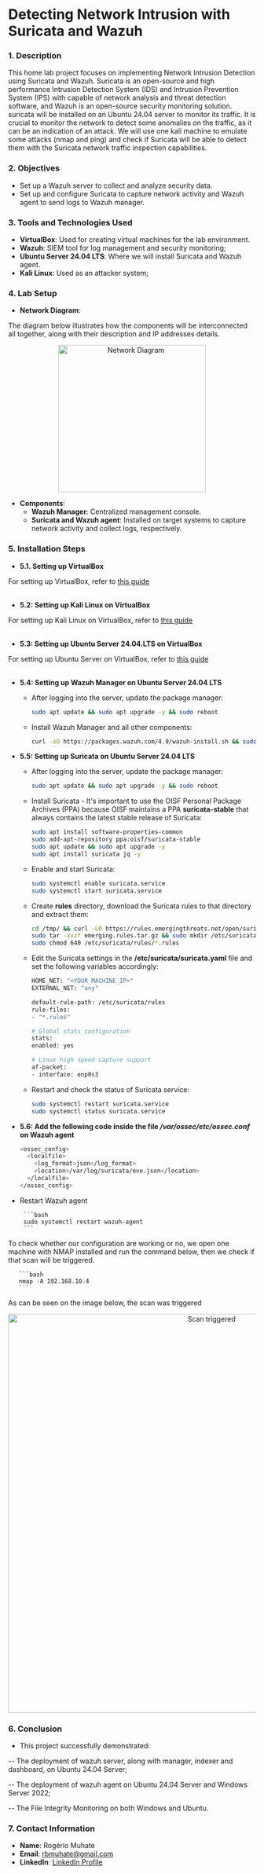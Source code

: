 # Detecting Network Intrusion with Suricata and Wazuh

### 1. Description

This home lab project focuses on implementing Network Intrusion Detection using Suricata and Wazuh. Suricata is an open-source and high performance Intrusion Detection System (IDS) and Intrusion Prevention System (IPS) with capable of network analysis and threat detection software, and Wazuh is an open-source security monitoring solution. suricata will be installed on an Ubuntu 24.04 server to monitor its traffic. It is crucial to monitor the network to detect some anomalies on the traffic, as it can be an indication of an attack. We will use one kali machine to emulate some attacks (nmap and ping) and check if Suricata will be able to detect them with the Suricata network traffic inspection capabilities.


### 2. Objectives

- Set up a Wazuh server to collect and analyze security data.
- Set up and configure Suricata to capture network activity and Wazuh agent to send logs to Wazuh manager.


### 3. Tools and Technologies Used

- **VirtualBox**: Used for creating virtual machines for the lab environment.
- **Wazuh**: SIEM tool for log management and security monitoring;
- **Ubuntu Server 24.04 LTS**: Where we will install Suricata and Wazuh agent.
- **Kali Linux**: Used as an attacker system;


### 4. Lab Setup
   - **Network Diagram**:
   
The diagram below illustrates how the components will be interconnected all together, along with their description and IP addresses details.

<p align="center">
<img width="300" alt="Network Diagram" src="https://github.com/user-attachments/assets/51d355b5-144f-4478-b466-f8704964ecec">
</p>


   - **Components**:
     - **Wazuh Manager**: Centralized management console.
     - **Suricata and Wazuh agent**: Installed on target systems to capture network activity and collect logs, respectively.

### 5. Installation Steps
   - **5.1. Setting up VirtualBox**

For setting up VirtualBox, refer to <a href="https://github.com/Muhate/Setting-Up-VirtualBox">this guide</a>
<br>
<br>
   
   - **5.2: Setting up Kali Linux on VirtualBox**

For setting up Kali Linux on VirtualBox, refer to <a href="https://github.com/Muhate/Install-Windows-on-VirtualBox">this guide</a>
<br>
<br>

   - **5.3: Setting up Ubuntu Server 24.04.LTS on VirtualBox**

For setting up Ubuntu Server on VirtualBox, refer to <a href="https://github.com/Muhate/Install-Ubuntu-on-VirtualBox">this guide</a>
<br>
<br>

   - **5.4: Setting up Wazuh Manager on Ubuntu Server 24.04 LTS**

     - After logging into the server, update the package manager:
       ```bash
       sudo apt update && sudo apt upgrade -y && sudo reboot
       ```
     - Install Wazuh Manager and all other components:
       ```bash
       curl -sO https://packages.wazuh.com/4.9/wazuh-install.sh && sudo bash ./wazuh-install.sh -a
       ```

   - **5.5: Setting up Suricata on Ubuntu Server 24.04 LTS**

     - After logging into the server, update the package manager:
       ```bash
       sudo apt update && sudo apt upgrade -y && sudo reboot
       ```
     - Install Suricata - It's important to use the OISF Personal Package Archives (PPA) because OISF maintains a PPA **suricata-stable** that always contains the latest stable release of Suricata:
       ```bash
       sudo apt install software-properties-common
       sudo add-apt-repository ppa:oisf/suricata-stable
       sudo apt update && sudo apt upgrade -y
       sudo apt install suricata jq -y
       ```

     - Enable and start Suricata:
       ```bash
       sudo systemctl enable suricata.service
       sudo systemctl start suricata.service
       ```

     - Create **rules** directory, download the Suricata rules to that directory and extract them:
       ```bash
       cd /tmp/ && curl -LO https://rules.emergingthreats.net/open/suricata-7.0.3/emerging.rules.tar.gz
       sudo tar -xvzf emerging.rules.tar.gz && sudo mkdir /etc/suricata/rules && sudo mv rules/*.rules /etc/suricata/rules/
       sudo chmod 640 /etc/suricata/rules/*.rules
       ```

     - Edit the Suricata settings in the **/etc/suricata/suricata.yaml** file and set the following variables accordingly:
       ```bash
       HOME_NET: "<YOUR_MACHINE_IP>"
       EXTERNAL_NET: "any"

       default-rule-path: /etc/suricata/rules
       rule-files:
       - "*.rules"

       # Global stats configuration
       stats:
       enabled: yes

       # Linux high speed capture support
       af-packet:
       - interface: enp0s3
       ```

     - Restart and check the status of Suricata service:
       ```bash
       sudo systemctl restart suricata.service
       sudo systemctl status suricata.service
       ```

   - **5.6: Add the following code inside the file */var/ossec/etc/ossec.conf* on Wazuh agent**

       ```bash
       <ossec_config>
         <localfile>
           <log_format>json</log_format>
           <location>/var/log/suricata/eve.json</location>
         </localfile>
       </ossec_config>
       ```

- Restart Wazuh agent

       ```bash
       sudo systemctl restart wazuh-agent
       ```

To check whether our configuration are working or no, we open one machine with NMAP installed and run the command below, then we check if that scan will be triggered.


       ```bash
       nmap -A 192.168.10.4
       ```

As can be seen on the image below, the scan was triggered

<p align="center">
<img width="812" alt="Scan triggered" src="https://github.com/user-attachments/assets/b045789e-441b-4f99-906f-b757d2f6c5a4">
</p>


### 6. **Conclusion**
   - This project successfully demonstrated:
<p>
-- The deployment of wazuh server, along with manager, indexer and dashboard, on Ubuntu 24.04 Server;
</p>
<p>
-- The deployment of wazuh agent on Ubuntu 24.04 Server and Windows Server 2022;
</p>
<p>
-- The File Integrity Monitoring on both Windows and Ubuntu.
</p>


### 7. **Contact Information**
   - **Name**: Rogério Muhate
   - **Email**: rbmuhate@gmail.com
   - **LinkedIn**: [LinkedIn Profile](https://www.linkedin.com/in/rmuhate)
